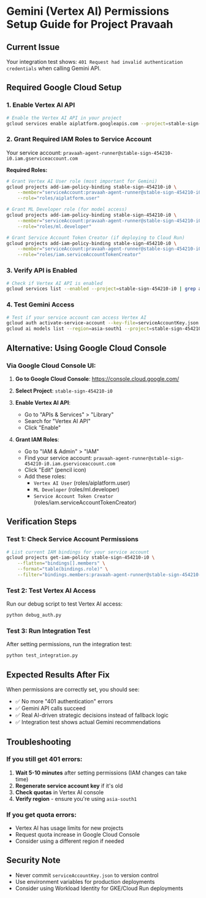 # Gemini (Vertex AI) Permissions Setup Guide for Project Pravaah

## Current Issue
Your integration test shows: `401 Request had invalid authentication credentials` when calling Gemini API.

## Required Google Cloud Setup

### 1. Enable Vertex AI API
```bash
# Enable the Vertex AI API in your project
gcloud services enable aiplatform.googleapis.com --project=stable-sign-454210-i0
```

### 2. Grant Required IAM Roles to Service Account

Your service account: `pravaah-agent-runner@stable-sign-454210-i0.iam.gserviceaccount.com`

**Required Roles:**
```bash
# Grant Vertex AI User role (most important for Gemini)
gcloud projects add-iam-policy-binding stable-sign-454210-i0 \
    --member="serviceAccount:pravaah-agent-runner@stable-sign-454210-i0.iam.gserviceaccount.com" \
    --role="roles/aiplatform.user"

# Grant ML Developer role (for model access)
gcloud projects add-iam-policy-binding stable-sign-454210-i0 \
    --member="serviceAccount:pravaah-agent-runner@stable-sign-454210-i0.iam.gserviceaccount.com" \
    --role="roles/ml.developer"

# Grant Service Account Token Creator (if deploying to Cloud Run)
gcloud projects add-iam-policy-binding stable-sign-454210-i0 \
    --member="serviceAccount:pravaah-agent-runner@stable-sign-454210-i0.iam.gserviceaccount.com" \
    --role="roles/iam.serviceAccountTokenCreator"
```

### 3. Verify API is Enabled
```bash
# Check if Vertex AI API is enabled
gcloud services list --enabled --project=stable-sign-454210-i0 | grep aiplatform
```

### 4. Test Gemini Access
```bash
# Test if your service account can access Vertex AI
gcloud auth activate-service-account --key-file=serviceAccountKey.json
gcloud ai models list --region=asia-south1 --project=stable-sign-454210-i0
```

## Alternative: Using Google Cloud Console

### Via Google Cloud Console UI:

1. **Go to Google Cloud Console**: https://console.cloud.google.com/
2. **Select Project**: `stable-sign-454210-i0`
3. **Enable Vertex AI API**:
   - Go to "APIs & Services" > "Library"
   - Search for "Vertex AI API"
   - Click "Enable"

4. **Grant IAM Roles**:
   - Go to "IAM & Admin" > "IAM"
   - Find your service account: `pravaah-agent-runner@stable-sign-454210-i0.iam.gserviceaccount.com`
   - Click "Edit" (pencil icon)
   - Add these roles:
     - `Vertex AI User` (roles/aiplatform.user)
     - `ML Developer` (roles/ml.developer)
     - `Service Account Token Creator` (roles/iam.serviceAccountTokenCreator)

## Verification Steps

### Test 1: Check Service Account Permissions
```bash
# List current IAM bindings for your service account
gcloud projects get-iam-policy stable-sign-454210-i0 \
    --flatten="bindings[].members" \
    --format="table(bindings.role)" \
    --filter="bindings.members:pravaah-agent-runner@stable-sign-454210-i0.iam.gserviceaccount.com"
```

### Test 2: Test Vertex AI Access
Run our debug script to test Vertex AI access:
```bash
python debug_auth.py
```

### Test 3: Run Integration Test
After setting permissions, run the integration test:
```bash
python test_integration.py
```

## Expected Results After Fix

When permissions are correctly set, you should see:
- ✅ No more "401 authentication" errors
- ✅ Gemini API calls succeed
- ✅ Real AI-driven strategic decisions instead of fallback logic
- ✅ Integration test shows actual Gemini recommendations

## Troubleshooting

### If you still get 401 errors:
1. **Wait 5-10 minutes** after setting permissions (IAM changes can take time)
2. **Regenerate service account key** if it's old
3. **Check quotas** in Vertex AI console
4. **Verify region** - ensure you're using `asia-south1`

### If you get quota errors:
- Vertex AI has usage limits for new projects
- Request quota increase in Google Cloud Console
- Consider using a different region if needed

## Security Note
- Never commit `serviceAccountKey.json` to version control
- Use environment variables for production deployments
- Consider using Workload Identity for GKE/Cloud Run deployments
